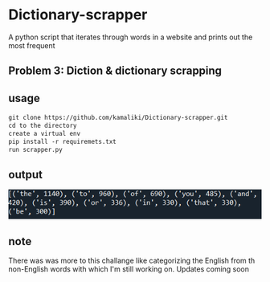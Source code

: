# Dictionary-scrapper
A python script that iterates through words in a website and prints out the most frequent

## Problem 3: Diction & dictionary scrapping

## usage
```
git clone https://github.com/kamaliki/Dictionary-scrapper.git
cd to the directory
create a virtual env
pip install -r requiremets.txt
run scrapper.py
```
## output
![Alt text](/outpu.PNG?raw=true "Title")

## note
There was was more to this challange like categorizing the English from th non-English words with which I'm still working on. 
Updates coming soon
